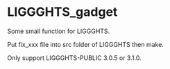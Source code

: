 # LIGGGHTS_gadget

Some small function for LIGGGHTS.

Put fix_xxx file into src folder of LIGGGHTS then make.

Only support LIGGGHTS-PUBLIC 3.0.5 or 3.1.0.
